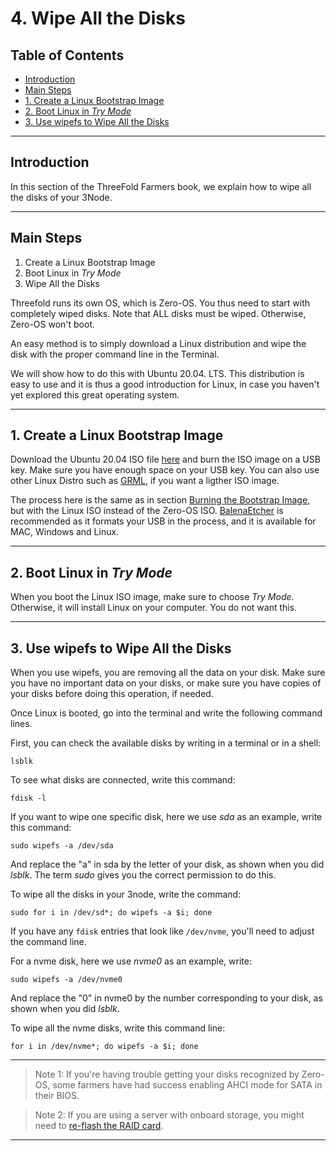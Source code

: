 <h1> 4. Wipe All the Disks </h1>

<h2> Table of Contents </h2>

- [Introduction](#introduction)
- [Main Steps](#main-steps)
- [1. Create a Linux Bootstrap Image](#1-create-a-linux-bootstrap-image)
- [2. Boot Linux in *Try Mode*](#2-boot-linux-in-try-mode)
- [3. Use wipefs to Wipe All the Disks](#3-use-wipefs-to-wipe-all-the-disks)

***

## Introduction

In this section of the ThreeFold Farmers book, we explain how to wipe all the disks of your 3Node.

***

## Main Steps

1. Create a Linux Bootstrap Image
2. Boot Linux in *Try Mode*
3. Wipe All the Disks

Threefold runs its own OS, which is Zero-OS. You thus need to start with completely wiped disks. Note that ALL disks must be wiped. Otherwise, Zero-OS won't boot.

An easy method is to simply download a Linux distribution and wipe the disk with the proper command line in the Terminal.

We will show how to do this with Ubuntu 20.04. LTS. This distribution is easy to use and it is thus a good introduction for Linux, in case you haven't yet explored this great operating system.

***

## 1. Create a Linux Bootstrap Image

Download the Ubuntu 20.04 ISO file [here](https://releases.ubuntu.com/20.04/) and burn the ISO image on a USB key. Make sure you have enough space on your USB key. You can also use other Linux Distro such as [GRML](https://grml.org/download/), if you want a ligther ISO image.

The process here is the same as in section [Burning the Bootstrap Image](#burning-the-zero-os-bootstrap-image), but with the Linux ISO instead of the Zero-OS ISO. [BalenaEtcher](https://www.balena.io/etcher/) is recommended as it formats your USB in the process, and it is available for MAC, Windows and Linux.

***

## 2. Boot Linux in *Try Mode*

When you boot the Linux ISO image, make sure to choose *Try Mode*. Otherwise, it will install Linux on your computer. You do not want this.

***

## 3. Use wipefs to Wipe All the Disks

When you use wipefs, you are removing all the data on your disk. Make sure you have no important data on your disks, or make sure you have copies of your disks before doing this operation, if needed. 

Once Linux is booted, go into the terminal and write the following command lines.

First, you can check the available disks by writing in a terminal or in a shell:

```
lsblk
```

To see what disks are connected, write this command:

```
fdisk -l
```

If you want to wipe one specific disk, here we use *sda* as an example, write this command:

```
sudo wipefs -a /dev/sda
```

And replace the "a" in sda by the letter of your disk, as shown when you did *lsblk*. The term *sudo* gives you the correct permission to do this.

To wipe all the disks in your 3node, write the command:

```
sudo for i in /dev/sd*; do wipefs -a $i; done
```

If you have any `fdisk` entries that look like `/dev/nvme`, you'll need to adjust the command line.

For a nvme disk, here we use *nvme0* as an example, write:

```
sudo wipefs -a /dev/nvme0
```

And replace the "0" in nvme0 by the number corresponding to your disk, as shown when you did *lsblk*. 

To wipe all the nvme disks, write this command line:

```
for i in /dev/nvme*; do wipefs -a $i; done
```

***

> Note 1: If you're having trouble getting your disks recognized by Zero-OS, some farmers have had success enabling AHCI mode for SATA in their BIOS.

> Note 2: If you are using a server with onboard storage, you might need to [re-flash the RAID card](/faq/faq.md#is-there-a-way-to-bypass-raid-in-order-for-zero-os-to-have-bare-metals-on-the-system-no-raid-controller-in-between-storage-and-the-grid).

***